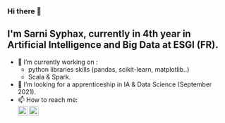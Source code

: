 ### Hi there 👋

## I'm Sarni Syphax, currently in 4th year in Artificial Intelligence and Big Data at ESGI (FR).
- 🔭 I’m currently working on : 
  - python libraries skills (pandas, scikit-learn, matplotlib..)
  - Scala & Spark.
- 👯 I’m looking for a apprenticeship in IA & Data Science (September 2021).
- 📫 How to reach me: <br/>
  [<img align="left" alt="codeSTACKr | LinkedIn" width="22px" src="https://cdn.jsdelivr.net/npm/simple-icons@v3/icons/linkedin.svg" />][linkedin]
  [<img align="left" alt="codeSTACKr | Instagram" width="22px" src="https://cdn.jsdelivr.net/npm/simple-icons@v3/icons/instagram.svg" />][instagram]



[linkedin]: https://www.linkedin.com/in/syphax-sarni-597a71202/
[instagram]: https://www.instagram.com/syphax_sa/?hl=fr
